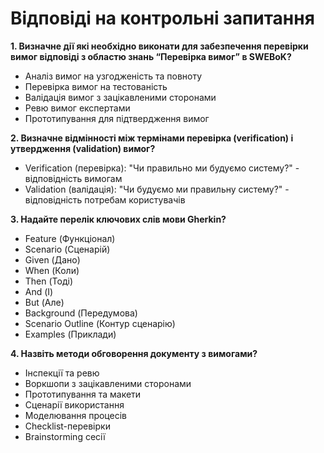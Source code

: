 # Відповіді на контрольні запитання
**1. Визначне дії які необхідно виконати для забезпечення перевірки вимог 
відповіді з областю знань “Перевірка вимог” в SWEBoK?**

- Аналіз вимог на узгодженість та повноту
- Перевірка вимог на тестованість
- Валідація вимог з зацікавленими сторонами
- Ревю вимог експертами
- Прототипування для підтвердження вимог

**2. Визначне відмінності між термінами перевірка (verification) і утвердження 
(validation) вимог?**

- Verification (перевірка): "Чи правильно ми будуємо систему?" - відповідність вимогам
- Validation (валідація): "Чи будуємо ми правильну систему?" - відповідність потребам користувачів

**3. Надайте перелік ключових слів мови Gherkin?**

- Feature (Функціонал)
- Scenario (Сценарій)
- Given (Дано)
- When (Коли)
- Then (Тоді)
- And (І)
- But (Але)
- Background (Передумова)
- Scenario Outline (Контур сценарію)
- Examples (Приклади)

**4. Назвіть методи обговорення документу з вимогами?**

- Інспекції та ревю
- Воркшопи з зацікавленими сторонами
- Прототипування та макети
- Сценарії використання
- Моделювання процесів
- Checklist-перевірки
- Brainstorming сесії


